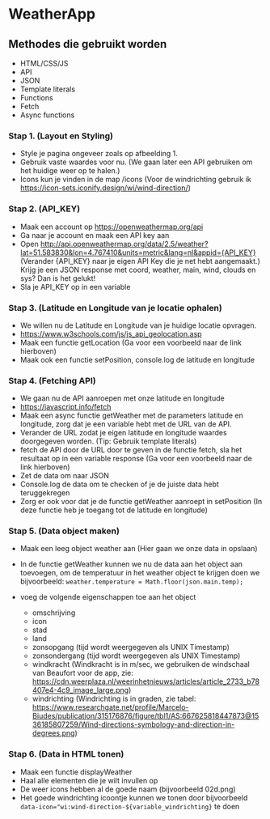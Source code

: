 # WeatherApp

## Methodes die gebruikt worden

- HTML/CSS/JS
- API
- JSON
- Template literals
- Functions
- Fetch
- Async functions

### Stap 1. (Layout en Styling)

- Style je pagina ongeveer zoals op afbeelding 1.
- Gebruik vaste waardes voor nu. (We gaan later een API gebruiken om het huidige weer op te halen.)
- Icons kun je vinden in de map /icons (Voor de windrichting gebruik ik https://icon-sets.iconify.design/wi/wind-direction/)

### Stap 2. (API_KEY)

- Maak een account op https://openweathermap.org/api
- Ga naar je account en maak een API key aan
- Open http://api.openweathermap.org/data/2.5/weather?lat=51.583830&lon=4.767410&units=metric&lang=nl&appid={API_KEY} (Verander {API_KEY} naar je eigen API Key die je net hebt aangemaakt.) Krijg je een JSON response met coord, weather, main, wind, clouds en sys? Dan is het gelukt!
- Sla je API_KEY op in een variable

### Stap 3. (Latitude en Longitude van je locatie ophalen)

- We willen nu de Latitude en Longitude van je huidige locatie opvragen.
- https://www.w3schools.com/js/js_api_geolocation.asp
- Maak een functie getLocation (Ga voor een voorbeeld naar de link hierboven)
- Maak ook een functie setPosition, console.log de latitude en longitude

### Stap 4. (Fetching API)

- We gaan nu de API aanroepen met onze latitude en longitude
- https://javascript.info/fetch
- Maak een async functie getWeather met de parameters latitude en longitude, zorg dat je een variable hebt met de URL van de API.
- Verander de URL zodat je eigen latitude en longitude waardes doorgegeven worden. (Tip: Gebruik template literals)
- fetch de API door de URL door te geven in de functie fetch, sla het resultaat op in een variable response (Ga voor een voorbeeld naar de link hierboven)
- Zet de data om naar JSON
- Console.log de data om te checken of je de juiste data hebt teruggekregen
- Zorg er ook voor dat je de functie getWeather aanroept in setPosition (In deze functie heb je toegang tot de latitude en longitude)

### Stap 5. (Data object maken)

- Maak een leeg object weather aan (Hier gaan we onze data in opslaan)
- In de functie getWeather kunnen we nu de data aan het object aan toevoegen, om de temperatuur in het weather object te krijgen doen we bijvoorbeeld: `weather.temperature = Math.floor(json.main.temp);`
- voeg de volgende eigenschappen toe aan het object

  - omschrijving
  - icon
  - stad
  - land
  - zonsopgang (tijd wordt weergegeven als UNIX Timestamp)
  - zonsondergang (tijd wordt weergegeven als UNIX Timestamp)
  - windkracht (Windkracht is in m/sec, we gebruiken de windschaal van Beaufort voor de app, zie: https://cdn.weerplaza.nl/weerinhetnieuws/articles/article_2733_b78407e4-4c9_image_large.png)
  - windrichting (Windrichting is in graden, zie tabel: https://www.researchgate.net/profile/Marcelo-Biudes/publication/315176876/figure/tbl1/AS:667625818447873@1536185807259/Wind-directions-symbology-and-direction-in-degrees.png)

### Stap 6. (Data in HTML tonen)

- Maak een functie displayWeather
- Haal alle elementen die je wilt invullen op
- De weer icons hebben al de goede naam (bijvoorbeeld 02d.png)
- Het goede windrichting icoontje kunnen we tonen door bijvoorbeeld `data-icon="wi:wind-direction-${variable_windrichting}` te doen
